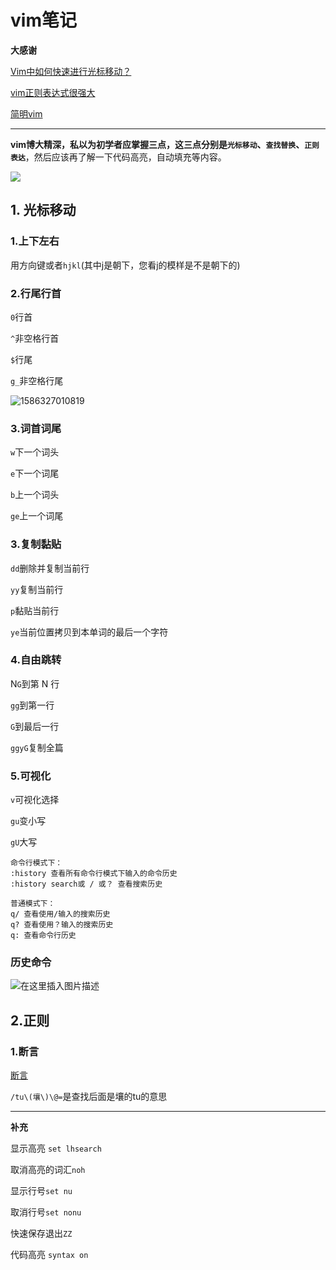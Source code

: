# vim笔记

**大感谢**

[Vim中如何快速进行光标移动？](https://harttle.land/2015/11/07/vim-cursor.html)

[vim正则表达式很强大](https://www.cnblogs.com/penseur/archive/2011/02/25/1964522.html)

[简明vim](https://coolshell.cn/articles/5426.html#%E7%AC%AC%E4%BA%8C%E7%BA%A7_%E2%80%93_%E6%84%9F%E8%A7%89%E8%89%AF%E5%A5%BD)

***

**vim博大精深，私以为初学者应掌握三点，这三点分别是`光标移动`、`查找替换`、`正则表达`**，然后应该再了解一下代码高亮，自动填充等内容。

![](https://harttle.land/assets/img/blog/vim-key.png)

## 1. 光标移动

### 1.上下左右

用方向键或者`hjkl`(其中j是朝下，您看j的模样是不是朝下的)

### 2.行尾行首

`0`行首

`^`非空格行首

`$`行尾

`g_`非空格行尾

![1586327010819](/tmp/1586327010819.png)

### 3.词首词尾

`w`下一个词头

`e`下一个词尾

`b`上一个词头

`ge`上一个词尾

### 3.复制黏贴

`dd`删除并复制当前行

`yy`复制当前行

`p`黏贴当前行

`ye`当前位置拷贝到本单词的最后一个字符

### 4.自由跳转

N`G`到第 N 行

`gg`到第一行

`G`到最后一行

`ggyG`复制全篇

### 5.可视化

`v`可视化选择

`gu`变小写

`gU`大写

```
命令行模式下：
:history 查看所有命令行模式下输入的命令历史
:history search或 / 或？ 查看搜索历史

普通模式下：
q/ 查看使用/输入的搜索历史
q? 查看使用？输入的搜索历史
q: 查看命令行历史
```

### 历史命令

![在这里插入图片描述](https://img-blog.csdnimg.cn/20200411202036872.png?x-oss-process=image/watermark,type_ZmFuZ3poZW5naGVpdGk,shadow_10,text_aHR0cHM6Ly9ibG9nLmNzZG4ubmV0L3N1eXVlcw==,size_16,color_FFFFFF,t_70)

## 2.正则

### 1.断言

[断言](http://notes.maxwi.com/2015/12/13/vim-regexp/)

`/tu\(壤\)\@=`是查找后面是壤的tu的意思



***

**补充**

显示高亮  `set lhsearch`  

取消高亮的词汇`noh`

显示行号`set nu`

取消行号`set nonu`

快速保存退出`ZZ`

代码高亮 `syntax on `